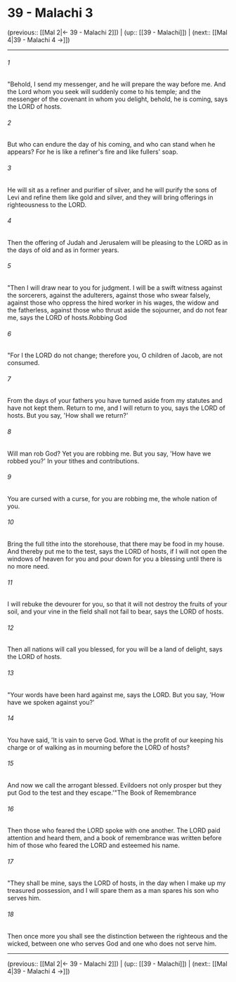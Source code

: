 # 39 - Malachi 3

(previous:: [[Mal 2|← 39 - Malachi 2]]) | (up:: [[39 - Malachi]]) | (next:: [[Mal 4|39 - Malachi 4 →]])

***


###### 1 
"Behold, I send my messenger, and he will prepare the way before me. And the Lord whom you seek will suddenly come to his temple; and the messenger of the covenant in whom you delight, behold, he is coming, says the LORD of hosts. 

###### 2 
But who can endure the day of his coming, and who can stand when he appears? For he is like a refiner's fire and like fullers' soap. 

###### 3 
He will sit as a refiner and purifier of silver, and he will purify the sons of Levi and refine them like gold and silver, and they will bring offerings in righteousness to the LORD. 

###### 4 
Then the offering of Judah and Jerusalem will be pleasing to the LORD as in the days of old and as in former years. 

###### 5 
"Then I will draw near to you for judgment. I will be a swift witness against the sorcerers, against the adulterers, against those who swear falsely, against those who oppress the hired worker in his wages, the widow and the fatherless, against those who thrust aside the sojourner, and do not fear me, says the LORD of hosts.Robbing God 

###### 6 
"For I the LORD do not change; therefore you, O children of Jacob, are not consumed. 

###### 7 
From the days of your fathers you have turned aside from my statutes and have not kept them. Return to me, and I will return to you, says the LORD of hosts. But you say, 'How shall we return?' 

###### 8 
Will man rob God? Yet you are robbing me. But you say, 'How have we robbed you?' In your tithes and contributions. 

###### 9 
You are cursed with a curse, for you are robbing me, the whole nation of you. 

###### 10 
Bring the full tithe into the storehouse, that there may be food in my house. And thereby put me to the test, says the LORD of hosts, if I will not open the windows of heaven for you and pour down for you a blessing until there is no more need. 

###### 11 
I will rebuke the devourer for you, so that it will not destroy the fruits of your soil, and your vine in the field shall not fail to bear, says the LORD of hosts. 

###### 12 
Then all nations will call you blessed, for you will be a land of delight, says the LORD of hosts. 

###### 13 
"Your words have been hard against me, says the LORD. But you say, 'How have we spoken against you?' 

###### 14 
You have said, 'It is vain to serve God. What is the profit of our keeping his charge or of walking as in mourning before the LORD of hosts? 

###### 15 
And now we call the arrogant blessed. Evildoers not only prosper but they put God to the test and they escape.'"The Book of Remembrance 

###### 16 
Then those who feared the LORD spoke with one another. The LORD paid attention and heard them, and a book of remembrance was written before him of those who feared the LORD and esteemed his name. 

###### 17 
"They shall be mine, says the LORD of hosts, in the day when I make up my treasured possession, and I will spare them as a man spares his son who serves him. 

###### 18 
Then once more you shall see the distinction between the righteous and the wicked, between one who serves God and one who does not serve him.

***

(previous:: [[Mal 2|← 39 - Malachi 2]]) | (up:: [[39 - Malachi]]) | (next:: [[Mal 4|39 - Malachi 4 →]])
